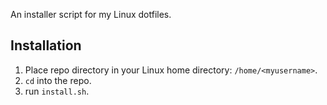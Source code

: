 An installer script for my Linux dotfiles.

## Installation
1. Place repo directory in your Linux home directory: `/home/<myusername>`.
2. `cd` into the repo.
3. run `install.sh`.
